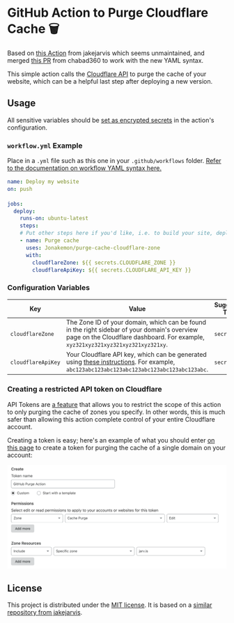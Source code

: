# GitHub Action to Purge Cloudflare Cache  🗑️ 

Based on [this Action](https://github.com/jakejarvis/cloudflare-purge-action) from jakejarvis which seems unmaintained, and merged [this PR](https://github.com/jakejarvis/cloudflare-purge-action/pull/2) from chabad360 to work with the new YAML syntax.

This simple action calls the [Cloudflare API](https://api.cloudflare.com/#zone-purge-all-files) to purge the cache of your website, which can be a helpful last step after deploying a new version.


## Usage

All sensitive variables should be [set as encrypted secrets](https://help.github.com/en/articles/virtual-environments-for-github-actions#creating-and-using-secrets-encrypted-variables) in the action's configuration.


### `workflow.yml` Example

Place in a `.yml` file such as this one in your `.github/workflows` folder. [Refer to the documentation on workflow YAML syntax here.](https://help.github.com/en/articles/workflow-syntax-for-github-actions)

```yaml
name: Deploy my website
on: push

jobs:
  deploy:
    runs-on: ubuntu-latest
    steps:
    # Put other steps here if you'd like, i.e. to build your site, deploy it to a service, etc.
    - name: Purge cache
      uses: Jonakemon/purge-cache-cloudflare-zone
      with:
        cloudflareZone: ${{ secrets.CLOUDFLARE_ZONE }}
        cloudflareApiKey: ${{ secrets.CLOUDFLARE_API_KEY }}
```


### Configuration Variables

| Key | Value | Suggested Type | Required |
| ------------- | ------------- | ------------- | ------------- |
| `cloudflareZone` | The Zone ID of your domain, which can be found in the right sidebar of your domain's overview page on the Cloudflare dashboard. For example, `xyz321xyz321xyz321xyz321xyz321xy`. | `secret` | **Yes** |
| `cloudflareApiKey` | Your Cloudflare API key, which can be generated using [these instructions](https://support.cloudflare.com/hc/en-us/articles/200167836-Where-do-I-find-my-Cloudflare-API-key-). For example, `abc123abc123abc123abc123abc123abc123abc123abc`. | `secret` | **Yes** |


### Creating a restricted API token on Cloudflare

API Tokens are [a feature](https://blog.cloudflare.com/api-tokens-general-availability/) that allows you to restrict the scope of this action to only purging the cache of zones you specify. In other words, this is much safer than allowing this action complete control of your entire Cloudflare account.

Creating a token is easy; here's an example of what you should enter [on this page](https://dash.cloudflare.com/profile/api-tokens) to create a token for purging the cache of a single domain on your account:

![Creating an API Token for purging](tokens.png)


## License

This project is distributed under the [MIT license](LICENSE.md). It is based on a [similar repository from jakejarvis](https://github.com/jakejarvis/cloudflare-purge-action).
